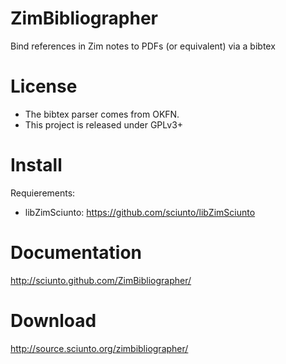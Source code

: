 ZimBibliographer
================

Bind references in Zim notes to PDFs (or equivalent) via a bibtex



License
=======

* The bibtex parser comes from OKFN.
* This project is released under GPLv3+



Install
=======
Requierements:
* libZimSciunto: https://github.com/sciunto/libZimSciunto


Documentation
=============
http://sciunto.github.com/ZimBibliographer/


Download
========

http://source.sciunto.org/zimbibliographer/

